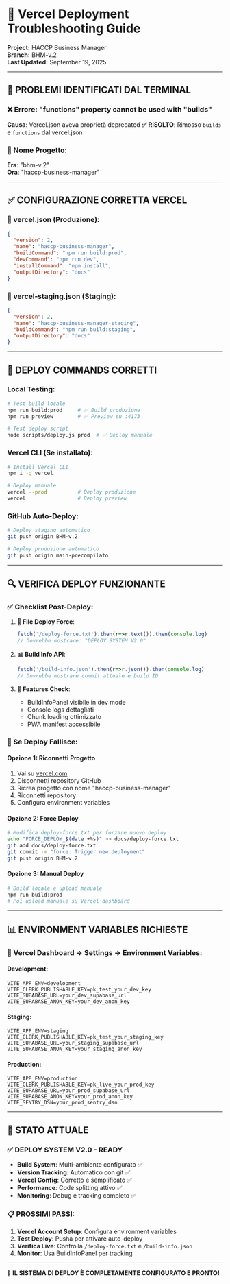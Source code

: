 # 🔧 Vercel Deployment Troubleshooting Guide

**Project:** HACCP Business Manager  
**Branch:** BHM-v.2  
**Last Updated:** September 19, 2025

---

## 🚨 **PROBLEMI IDENTIFICATI DAL TERMINAL**

### **❌ Errore: "functions" property cannot be used with "builds"**
**Causa**: Vercel.json aveva proprietà deprecated
**✅ RISOLTO**: Rimosso `builds` e `functions` dal vercel.json

### **📝 Nome Progetto**: 
**Era**: "bhm-v.2"  
**Ora**: "haccp-business-manager"

---

## ✅ **CONFIGURAZIONE CORRETTA VERCEL**

### **📄 vercel.json (Produzione):**
```json
{
  "version": 2,
  "name": "haccp-business-manager",
  "buildCommand": "npm run build:prod",
  "devCommand": "npm run dev",
  "installCommand": "npm install",
  "outputDirectory": "docs"
}
```

### **📄 vercel-staging.json (Staging):**
```json
{
  "version": 2,
  "name": "haccp-business-manager-staging", 
  "buildCommand": "npm run build:staging",
  "outputDirectory": "docs"
}
```

---

## 🚀 **DEPLOY COMMANDS CORRETTI**

### **Local Testing:**
```bash
# Test build locale
npm run build:prod     # ✅ Build produzione
npm run preview        # ✅ Preview su :4173

# Test deploy script
node scripts/deploy.js prod  # ✅ Deploy manuale
```

### **Vercel CLI (Se installato):**
```bash
# Install Vercel CLI
npm i -g vercel

# Deploy manuale
vercel --prod          # Deploy produzione
vercel                 # Deploy preview
```

### **GitHub Auto-Deploy:**
```bash
# Deploy staging automatico
git push origin BHM-v.2

# Deploy produzione automatico  
git push origin main-precompilato
```

---

## 🔍 **VERIFICA DEPLOY FUNZIONANTE**

### **✅ Checklist Post-Deploy:**

1. **📄 File Deploy Force**: 
   ```javascript
   fetch('/deploy-force.txt').then(r=>r.text()).then(console.log)
   // Dovrebbe mostrare: "DEPLOY SYSTEM V2.0"
   ```

2. **📊 Build Info API**:
   ```javascript
   fetch('/build-info.json').then(r=>r.json()).then(console.log)
   // Dovrebbe mostrare commit attuale e build ID
   ```

3. **🎯 Features Check**:
   - BuildInfoPanel visibile in dev mode
   - Console logs dettagliati
   - Chunk loading ottimizzato
   - PWA manifest accessibile

### **🔧 Se Deploy Fallisce:**

#### **Opzione 1: Riconnetti Progetto**
1. Vai su [vercel.com](https://vercel.com)
2. Disconnetti repository GitHub
3. Ricrea progetto con nome "haccp-business-manager"
4. Riconnetti repository
5. Configura environment variables

#### **Opzione 2: Force Deploy**
```bash
# Modifica deploy-force.txt per forzare nuovo deploy
echo "FORCE_DEPLOY_$(date +%s)" >> docs/deploy-force.txt
git add docs/deploy-force.txt
git commit -m "force: Trigger new deployment"
git push origin BHM-v.2
```

#### **Opzione 3: Manual Deploy**
```bash
# Build locale e upload manuale
npm run build:prod
# Poi upload manuale su Vercel dashboard
```

---

## 📊 **ENVIRONMENT VARIABLES RICHIESTE**

### **🔑 Vercel Dashboard → Settings → Environment Variables:**

#### **Development:**
```env
VITE_APP_ENV=development
VITE_CLERK_PUBLISHABLE_KEY=pk_test_your_dev_key
VITE_SUPABASE_URL=your_dev_supabase_url
VITE_SUPABASE_ANON_KEY=your_dev_anon_key
```

#### **Staging:**
```env
VITE_APP_ENV=staging
VITE_CLERK_PUBLISHABLE_KEY=pk_test_your_staging_key
VITE_SUPABASE_URL=your_staging_supabase_url
VITE_SUPABASE_ANON_KEY=your_staging_anon_key
```

#### **Production:**
```env
VITE_APP_ENV=production
VITE_CLERK_PUBLISHABLE_KEY=pk_live_your_prod_key
VITE_SUPABASE_URL=your_prod_supabase_url
VITE_SUPABASE_ANON_KEY=your_prod_anon_key
VITE_SENTRY_DSN=your_prod_sentry_dsn
```

---

## 🎯 **STATO ATTUALE**

### **✅ DEPLOY SYSTEM V2.0 - READY**

- **Build System**: Multi-ambiente configurato ✅
- **Version Tracking**: Automatico con git ✅
- **Vercel Config**: Corretto e semplificato ✅
- **Performance**: Code splitting attivo ✅
- **Monitoring**: Debug e tracking completo ✅

### **📋 PROSSIMI PASSI:**

1. **Vercel Account Setup**: Configura environment variables
2. **Test Deploy**: Pusha per attivare auto-deploy
3. **Verifica Live**: Controlla `/deploy-force.txt` e `/build-info.json`
4. **Monitor**: Usa BuildInfoPanel per tracking

---

**🚀 IL SISTEMA DI DEPLOY È COMPLETAMENTE CONFIGURATO E PRONTO!**
